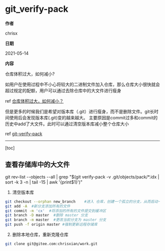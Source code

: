 # git_verify-pack

**作者**

chrisx

**日期**

2021-05-14

**内容**

仓库体积过大，如何减小?

如用户在使用过程中不小心将较大的二进制文件加入仓库，那么仓库大小很快就会超过规定的配额，用户可以通过去除仓库中的大文件进行瘦身

ref [仓库体积过大，如何减小？](https://gitee.com/help/articles/4232#article-header0)

但是更多的时候我们是希望对版本库（.git）进行瘦身，而不是删除文件。git长时间使用后会发现版本库(.git)变的越来越大。
主要原因是commit过多和commit的历史中add了大文件。此时可以通过清空版本库减小整个仓库大小

ref [git-verify-pack ](https://www.git-scm.com/docs/git-verify-pack)

----

[toc]

## 查看存储库中的大文件

git rev-list --objects --all | grep "$(git verify-pack -v .git/objects/pack/*.idx | sort -k 3 -n | tail -15 | awk '{print$1}')"



1. 清空版本库

```sh
git checkout --orphan new_branch    #进入 仓库，创建一个孤立的分支，从而启动一个新的历史记录。此时checkout在新分支上
git add -A  #新分支添加所有的文件
git commit -m 'cx'  #将添加的所有的文件提交到缓冲区
git branch -D master  #删除 master 分支
git branch -m master  #更改当前分支为 master 分支
git push -f origin master #强制更新远程存储库
```

<!--
chris@hg-cx:/mnt/c/data/gitee/work$ git commit -m 'cx'

*** Please tell me who you are.

Run

  git config --global user.email "you@example.com"
  git config --global user.name "Your Name"

to set your account's default identity.
Omit --global to set the identity only in this repository.

fatal: empty ident name (for <chris@hg-cx.localdomain>) not allowed
===
git config -l
git config --global user.email "xianshijie0@163.com"
git config --global user.name "chrisx"
-->

2. 删除本地仓库，重新克隆仓库

```sh
git clone git@gitee.com:chrisxian/work.git
```

<!--
https://www.cnblogs.com/zooqkl/p/10417186.html

chris@hg-cx:/mnt/c/data/gitee/repository$ git verify-pack -v .git/objects/pack/*.idx | sort -k 3 -n | tail -10
48d252241d4437f69fbb30212453039819f477a5 blob   22181941 22054053 193595368
d5a4d5989b42bd0b035b90c9e419d0c83f92adbc blob   22792888 21515161 668467907
a9937c12ac9b35339ba9c7114422b84d07224a64 blob   23206626 13976032 873734053
77cdee931cf454d6d960059fb0495011e82dbcbc blob   23729145 16562949 839577661
78e2ec881a6fe9507dd26a8feebc21033459c4a5 blob   25280245 20155119 744470450
acf624f3da3710e6171760c3fa1403f2fe8c3764 blob   25634831 8560062 99051542
52576c051eca713fd23aa914d5ffec63e4e37a5f blob   28895921 11301853 138620389
d5df9ea5dc253556ceadd3fde46d0c689dfdeeb1 blob   31390316 31390942 637076965
d982bc9447e662dd58b724fb7ec24a1b2e2f29ff blob   34493751 34504004 786677035
6e2cd525fcad3eff3db431e8adcd0848f7d348e2 blob   47044231 46894314 215756284

chris@hg-cx:/mnt/c/data/gitee/repository$ git rev-list --objects --all | grep 48d252241d4437f69fbb30212453039819f477a5
48d252241d4437f69fbb30212453039819f477a5 hgdb_guidance_doc/瀚高数据库企业版V5流复制-安装手册(Windows平台)V1.1.docx

chris@hg-cx:/mnt/c/data/gitee/repository$ git log --pretty=oneline --branches -- 'hgdb_guidance_doc/瀚高数据库企业版V5流复制-安装手册(Windows平台)V1.1.docx'
d8934c1c8cbfded4fc1e82df5a22ad671bfe8a83 (HEAD -> master, origin/master) cx
eb637e3cf690c27c9acb2ea2da45b625af937182 cx
chris@hg-cx:/mnt/c/data/gitee/repository$

git filter-branch --force --index-filter 'git rm --cached --ignore-unmatch "hgdb_guidance_doc/瀚高数据库企业版V5流复制-安装手册(Windows平台)V1.1.docx"' --prune-empty --tag-name-filter cat -- --all
-->
